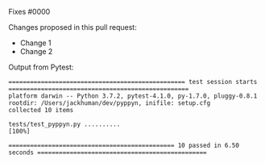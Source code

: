 <!--- Information about referencing Github Issues: https://help.github.com/articles/basic-writing-and-formatting-syntax/#referencing-issues-and-pull-requests --->
Fixes #0000

Changes proposed in this pull request:

* Change 1
* Change 2

Output from Pytest:

```
================================================= test session starts ==================================================
platform darwin -- Python 3.7.2, pytest-4.1.0, py-1.7.0, pluggy-0.8.1
rootdir: /Users/jackhuman/dev/pyppyn, inifile: setup.cfg
collected 10 items                                                                                                     

tests/test_pyppyn.py ..........                                                                                  [100%]

============================================== 10 passed in 6.50 seconds ===============================================

```
